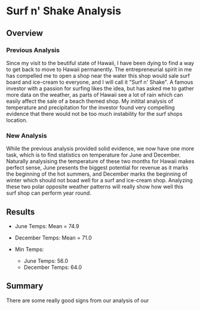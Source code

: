 # Surf n' Shake Analysis

## Overview
### Previous Analysis
Since my visit to the beutiful state of Hawaii, I have been dying to find a way to get back to move to Hawaii permanently. The entrepreneurial spirit in me has compelled me to open a shop near the water this shop would sale surf board and ice-cream to everyone, and I will call it "Surf n' Shake". A famous investor with a passion for surfing likes the idea, but has asked me to gather more data on the weather, as parts of Hawaii see a lot of rain which can easily affect the sale of a beach themed shop. My initital analysis of temperature and precipitation for the investor found very compelling evidence that there would not be too much instability for the surf shops location. 

### New Analysis

While the previous analysis provided solid evidence, we now have one more task, which is to find statistics on temperature for June and December. Naturally analysising the temperature of these two months for Hawaii makes perfect sense, June presents the biggest potential for revenue as it marks the beginning of the hot summers, and December marks the beginning of winter which should not boad well for a surf and ice-cream shop. Analyzing these two polar opposite weather patterns will really show how well this surf shop can perform year round. 

## Results

- June Temps: Mean = 74.9

- December Temps: Mean = 71.0

- Min Temps:
  - June Temps: 56.0
  - December Temps: 64.0

## Summary

There are some really good signs from our analysis of our 
